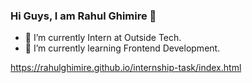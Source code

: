 ### Hi Guys, I am Rahul Ghimire 👋

- 🔭 I’m currently Intern at Outside Tech.
- 🌱 I’m currently learning Frontend Development.

https://rahulghimire.github.io/internship-task/index.html
